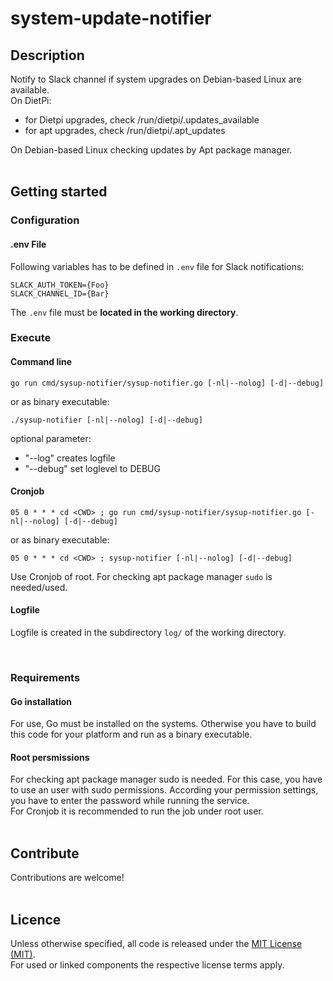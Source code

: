 # system-update-notifier

## Description

Notify to Slack channel if system upgrades on Debian-based Linux are available.<br>
On DietPi: <br>
* for Dietpi upgrades, check /run/dietpi/.updates_available<br>
* for apt upgrades, check /run/dietpi/.apt_updates<br>

On Debian-based Linux checking updates by Apt package manager.<br>
<br>


## Getting started

### Configuration

#### **.env File**

Following variables has to be defined in `.env` file for Slack notifications:<br>
```
SLACK_AUTH_TOKEN={Foo}
SLACK_CHANNEL_ID={Bar}
```
The `.env` file must be **located in the working directory**.
<br>

### Execute

#### **Command line**

`go run cmd/sysup-notifier/sysup-notifier.go [-nl|--nolog] [-d|--debug]`<br>

or as binary executable: <br>

`./sysup-notifier [-nl|--nolog] [-d|--debug]`

optional parameter:

* "--log" creates logfile
* "--debug" set loglevel to DEBUG

#### **Cronjob**

`05 0 * * * cd <CWD> ; go run cmd/sysup-notifier/sysup-notifier.go [-nl|--nolog] [-d|--debug]` <br>

or as binary executable: <br>

`05 0 * * * cd <CWD> ; sysup-notifier [-nl|--nolog] [-d|--debug]`

Use Cronjob of root. For checking apt package manager `sudo` is needed/used.<br>


#### **Logfile**
Logfile is created in the subdirectory `log/` of the working directory.

<br>

### Requirements
#### **Go installation**
For use, Go must be installed on the systems. Otherwise you have to build this code for your platform and run as a binary executable.

#### **Root persmissions**
For checking apt package manager sudo is needed. For this case, you have to use an user with sudo permissions. According your permission settings, you have to enter the password while running the service.<br>
For Cronjob it is recommended to run the job under root user.
<br>
<br>

## Contribute

Contributions are welcome!<br>
<br>

## Licence

Unless otherwise specified, all code is released under the [MIT License (MIT)](LICENSE).<br>
For used or linked components the respective license terms apply.